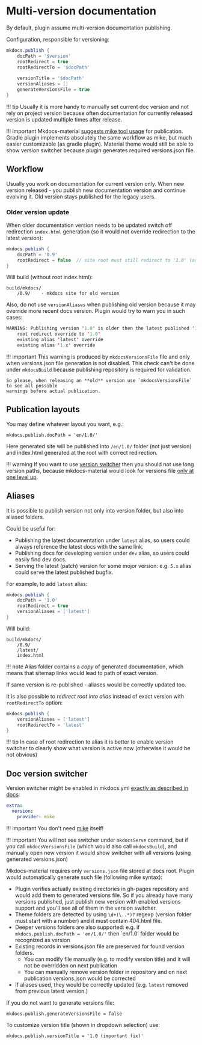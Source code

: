 # Multi-version documentation

By default, plugin assume multi-version documentation publishing. 

Configuration, responsible for versioning:

```groovy
mkdocs.publish {
    docPath = '$version'  
    rootRedirect = true 
    rootRedirectTo = '$docPath'
    
    versionTitle = '$docPath'
    versionAliases = []
    generateVersionsFile = true
}
``` 

!!! tip
    Usually it is more handy to manually set current doc version and not rely on project version because 
    often documentation for currently released version is updated multiple times after release.

!!! important
    Mkdocs-material [suggests mike tool usage](https://squidfunk.github.io/mkdocs-material/setup/setting-up-versioning/) for publication.
    Gradle plugin implements absolutely the same workflow as mike, but much easier
    customizable (as gradle plugin). Material theme would still be able to show version switcher because
    plugin generates required versions.json file.

## Workflow

Usually you work on documentation for current version only. When new version released - you publish
new documentation version and continue evolving it. Old version stays published for the legacy users.

### Older version update

When older documentation version needs to be updated switch off redirection `index.html` generation
(so it would not override redirection to the latest version):

```groovy
mkdocs.publish {
    docPath = '0.9'  
    rootRedirect = false  // site root must still redirect to '1.0' (assume it's already published)
}
``` 

Will build (without root index.html):

```
build/mkdocs/
    /0.9/    - mkdocs site for old version
```

Also, do not use `versionAliases` when publishing old version because it may override
more recent docs version. Plugin would try to warn you in such cases:

```java
WARNING: Publishing version '1.0' is older then the latest published '1.1' and the following overrides might not be desired: 
	root redirect override to '1.0'
	existing alias 'latest' override
	existing alias '1.x' override
```

!!! important
    This warning is produced by `mkdocsVersionsFile` file and only when versions.json file 
    generation is not disabled. This check can't be done under `mkdocsBuild` because publishing repository is required
    for validation.

    So please, when releasing an **old** version use `mkdocsVersionsFile` to see all possible
    warnings before actual publication.
    
## Publication layouts

You may define whatever layout you want, e.g.:

```
mkdocs.publish.docPath = 'en/1.0/'  
``` 

Here generated site will be published into `/en/1.0/` folder (not just version) and 
index.html generated at the root with correct redirection.

!!! warning
    If you want to use [version switcher](#doc-version-switcher) then you should not use 
    long version paths, because mkdocs-material would look for versions file [only at one level up](https://github.com/squidfunk/mkdocs-material/blob/87df85def83535b54dc74ea7d86e8c41aa9db97a/src/assets/javascripts/integrations/version/index.ts#L46). 

## Aliases

It is possible to publish version not only into version folder, but also into
aliased folders.

Could be useful for:

- Publishing the latest documentation under `latest` alias, so users could always
  reference the latest docs with the same link.
- Publishing docs for developing version under `dev` alias, so users could easily find dev docs.
- Serving the latest (patch) version for some mojor version: e.g. `5.x` alias could serve the latest
  published bugfix.

For example, to add `latest` alias:

```groovy
mkdocs.publish {
    docPath = '1.0'  
    rootRedirect = true
    versionAliases = ['latest']
}
``` 

Will build:

```
build/mkdocs/
    /0.9/    
    /latest/
    index.html
```

!!! note
    Alias folder contains a *copy* of generated documentation, which means
    that sitemap links would lead to path of exact version.

If same version is re-published - aliases would be correctly updated too.

It is also possible to *redirect root into alias* instead of exact version with `rootRedirectTo` option:

```groovy
mkdocs.publish {
    versionAliases = ['latest']
    rootRedirectTo = 'latest'
}
```

!!! tip
    In case of root redirection to alias it is better to enable version switcher to clearly show what version
    is active now (otherwise it would be not obvious)


## Doc version switcher

Version switcher might be enabled in mkdocs.yml [exactly as described in docs](https://squidfunk.github.io/mkdocs-material/setup/setting-up-versioning/#versioning):

```yaml
extra:
  version:
    provider: mike
```

!!! important
    You don't need [mike](https://github.com/jimporter/mike) itself! 

!!! important
    You will not see switcher under `mkdocsServe` command, but if you call `mkdocsVersionsFile` (which would also call
    `mkdocsBuild`), and manually open new version it would show switcher with all versions (using generated versions.json) 

Mkdocs-material requires only `versions.json` file stored at docs root. Plugin would automatically
generate such file (following mike syntax):

- Plugin verifies actually existing directories in gh-pages repository and would
  add them to generated versions file. So if you already have many versions published, just publish
  new version with enabled versions support and you'll see all of them in the version switcher.
- Theme folders are detected by using `\d+(\..*)?` regexp (version folder must start with a number)
  and it must contain 404.html file.
- Deeper versions folders are also supported: e.g. if `mkdocs.publish.docPath = 'en/1.0/'` then
  `en/1.0' folder would be recognized as version
- Existing records in versions.json file are preserved for found version folders.
    - You can modify file manually (e.g. to modify version title) and it will not be overridden on next publication
    - You can manually remove version folder in repository and on next publication versions.json would be corrected
- If aliases used, they would be correctly updated (e.g. `latest` removed from previous latest version.)

If you do not want to generate versions file:

`mkdocs.publish.generateVersionsFile = false`

To customize version title (shown in dropdown selection) use:

`mkdocs.publish.versionTitle = '1.0 (important fix)'`

